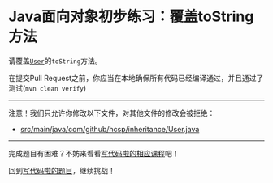 # Java面向对象初步练习：覆盖toString方法

请覆盖[`User`](https://github.com/hcsp/override-tostring/blob/master/src/main/java/com/github/hcsp/inheritance/User.java)的`toString`方法。

在提交Pull Request之前，你应当在本地确保所有代码已经编译通过，并且通过了测试(`mvn clean verify`)

-----
注意！我们只允许你修改以下文件，对其他文件的修改会被拒绝：
- [src/main/java/com/github/hcsp/inheritance/User.java](https://github.com/hcsp/override-tostring/blob/master/src/main/java/com/github/hcsp/inheritance/User.java)
-----


完成题目有困难？不妨来看看[写代码啦的相应课程](https://xiedaimala.com/tasks/661cd7ab-7fea-47d0-8e11-555d6fca751d)吧！

回到[写代码啦的题目](https://xiedaimala.com/tasks/661cd7ab-7fea-47d0-8e11-555d6fca751d/quizzes/6c87ef57-7f06-4af2-9112-86dd27ff099d)，继续挑战！
